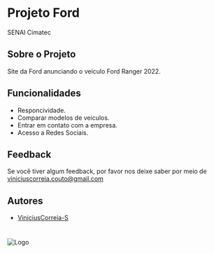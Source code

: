 
# Projeto Ford<Enter>

SENAI Cimatec



## Sobre o Projeto

Site da Ford anunciando o veiculo Ford Ranger 2022.

## Funcionalidades

- Responcividade.
- Comparar modelos de veiculos.
- Entrar em contato com a empresa.
- Acesso a Redes Sociais.
  

## Feedback

Se você tiver algum feedback, por favor nos deixe saber por meio de viniciuscorreia.couto@gmail.com

## Autores

- [ViniciusCorreia-S](https://github.com/ViniciusCorreia-S)

#

![Logo](https://abbi.org.br/wp-content/uploads/2025/03/SENAI-CIMATEC_COLOR.png)


